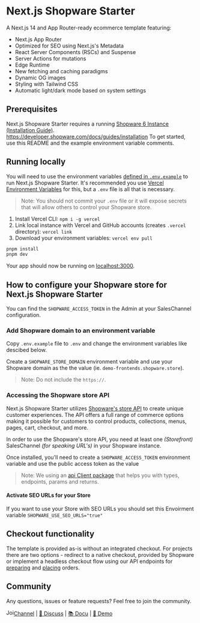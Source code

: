# Next.js Shopware Starter

A Next.js 14 and App Router-ready ecommerce template featuring:

- Next.js App Router
- Optimized for SEO using Next.js's Metadata
- React Server Components (RSCs) and Suspense
- Server Actions for mutations
- Edge Runtime
- New fetching and caching paradigms
- Dynamic OG images
- Styling with Tailwind CSS
- Automatic light/dark mode based on system settings

## Prerequisites

Next.js Shopware Starter requires a running [Shopware 6 Instance (Installation Guide)](https://developer.shopware.com/docs/guides/installation).
https://developer.shopware.com/docs/guides/installation
To get started, use this README and the example environment variable comments.

## Running locally

You will need to use the environment variables [defined in `.env.example`](https://github.com/shopwareLabs/nextjs-shopware-starter/blob/main/.env.example) to run Next.js Shopware Starter. It's recommended you use [Vercel Environment Variables](https://vercel.com/docs/concepts/projects/environment-variables) for this, but a `.env` file is all that is necessary.

> Note: You should not commit your `.env` file or it will expose secrets that will allow others to control your Shopware store.

1. Install Vercel CLI: `npm i -g vercel`
2. Link local instance with Vercel and GitHub accounts (creates `.vercel` directory): `vercel link`
3. Download your environment variables: `vercel env pull`

```bash
pnpm install
pnpm dev
```

Your app should now be running on [localhost:3000](http://localhost:3000/).

## How to configure your Shopware store for Next.js Shopware Starter

You can find the `SHOPWARE_ACCESS_TOKEN` in the Admin at your SalesChannel configuration.

### Add Shopware domain to an environment variable

Copy `.env.example` file to `.env` and change the environment variables like descibed below.

Create a `SHOPWARE_STORE_DOMAIN` environment variable and use your Shopware domain as the the value (ie. `demo-frontends.shopware.store`).

> Note: Do not include the `https://`.

### Accessing the Shopware store API

Next.js Shopware Starter utilizes [Shopware's store API](https://shopware.stoplight.io/docs/store-api/) to create unique customer experiences. The API offers a full range of commerce options making it possible for customers to control products, collections, menus, pages, cart, checkout, and more.

In order to use the Shopware's store API, you need at least one _(Storefront)_ SalesChannel _(for speaking URL's)_ in your Shopware instance.

Once installed, you'll need to create a `SHOPWARE_ACCESS_TOKEN` environment variable and use the public access token as the value

> Note: We using an [api Client package](https://www.npmjs.com/package/@shopware/api-client) that helps you with types, endpoints, params and returns.

#### Activate SEO URLs for your Store

If you want to use your Store with SEO URLs you should set this Envoirment variable
`SHOPWARE_USE_SEO_URLS="true"`

## Checkout functionality

The template is provided as-is without an integrated checkout. For projects there are two options - redirect to a native checkout, provided by Shopware or implement a headless checkout flow using our API endpoints for [preparing](https://frontends.shopware.com/packages/api-client.html#context) and [placing](https://frontends.shopware.com/packages/api-client.html#checkout) orders.

## Community

Any questions, issues or feature requests? Feel free to join the community.

<p align="left">
<a href="https://shopwarecommunity.slack.com/archives/C050L6NCMGQ" target="_blank"><img src="https://raw.githubusercontent.com/shopwareLabs/nextjs-shopware-starter/main/public/slack.svg" alt="Join our Slack Channel" width="20" height="16"/>Channel</a> | <a href="https://github.com/shopware/frontends/discussions">💬 Discuss</a> | <a href="https://frontends.shopware.com/" target="_blank">📚 Docu</a> | <a href="https://shopware-vercel-commerce-react.vercel.app/" target="_blank">🚀 Demo</a>
</p>
